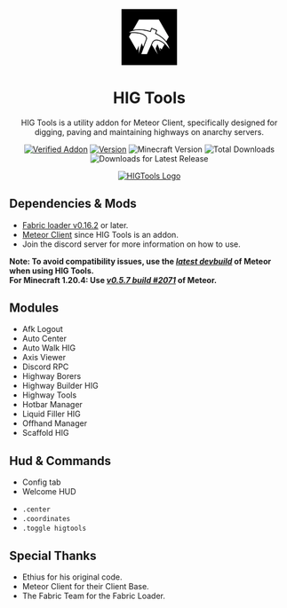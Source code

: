 <div align="center">
    <img src="/src/main/resources/assets/higtools/icon.png" alt="logo" width="20%"/>
    <h1>HIG Tools</h1>
    <p>
        HIG Tools is a utility addon for Meteor Client, specifically designed for
        <br>digging, paving and maintaining highways on anarchy servers.
    </p>
</div>

<div align="center">
    <a href="https://anticope.pages.dev/addons"><img src="https://img.shields.io/badge/Verified%20Addon-Yes-blueviolet" alt="Verified Addon"></a>
    <a href="https://github.com/RedCarlos26/higtools/releases"><img src="https://img.shields.io/badge/Version-v2.9.1-blueviolet" alt="Version"></a>
    <img src="https://img.shields.io/badge/MC%20Version-1.21.1-blueviolet" alt="Minecraft Version"> 
    <img src="https://img.shields.io/github/downloads/RedCarlos26/higtools/total?color=blueviolet&label=Total Downloads" alt="Total Downloads">
    <br>
    <img src="https://img.shields.io/github/downloads/RedCarlos26/higtools/latest/total?color=blueviolet&label=Downloads for Latest Release" alt="Downloads for Latest Release">
    <p>
    <a href="https://discord.gg/a4jkKGJNdJ"><img src="https://invidget.switchblade.xyz/a4jkKGJNdJ" alt="HIGTools Logo"></a>
    </p>
</div>

## Dependencies & Mods
- [Fabric loader v0.16.2](https://fabricmc.net/) or later.
- [Meteor Client](https://meteorclient.com/) since HIG Tools is an addon.
- Join the discord server for more information on how to use.

**Note: To avoid compatibility issues, use the *[latest devbuild](https://meteorclient.com/download?devBuild=latest)* of Meteor when using HIG Tools.**
<br>**For Minecraft 1.20.4: Use *[v0.5.7 build #2071](https://meteorclient.com/download?devBuild=2071)* of Meteor.**

## Modules
- Afk Logout
- Auto Center
- Auto Walk HIG
- Axis Viewer
- Discord RPC
- Highway Borers
- Highway Builder HIG
- Highway Tools
- Hotbar Manager
- Liquid Filler HIG
- Offhand Manager
- Scaffold HIG

## Hud & Commands
- Config tab
- Welcome HUD
<p>

- `.center`
- `.coordinates`
- `.toggle higtools`

## Special Thanks
- Ethius for his original code.
- Meteor Client for their Client Base.
- The Fabric Team for the Fabric Loader.
